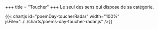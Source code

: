 +++
title = "Toucher"
+++
Le seul des sens qui dispose de sa catégorie.

{{< chartjs id="poemDay-toucherRadar" width="100%" jsFile="../../charts/poems-day-toucher-radar.js" />}}
